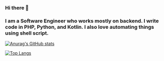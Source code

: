 ### Hi there 👋

### I am a Software Engineer who works mostly on backend. I write code in PHP, Python, and Kotlin. I also love automating things using shell script. 

[![Anurag's GitHub stats](https://github-readme-stats.vercel.app/api?username=drisq)](https://github.com/anuraghazra/github-readme-stats) 

[![Top Langs](https://github-readme-stats.vercel.app/api/top-langs/?username=drisq)](https://github.com/anuraghazra/github-readme-stats)

<!--
**drisq/drisq** is a ✨ _special_ ✨ repository because its `README.md` (this file) appears on your GitHub profile.

Here are some ideas to get you started:

- 🔭 I’m currently working on ...
- 🌱 I’m currently learning ...
- 👯 I’m looking to collaborate on ...
- 🤔 I’m looking for help with ...
- 💬 Ask me about ...
- 📫 How to reach me: ...
- 😄 Pronouns: ...
- ⚡ Fun fact: ...
-->
